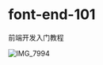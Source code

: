 # font-end-101
前端开发入门教程

![IMG_7994](https://github.com/xiaweiss/font-end-101/assets/17960084/dd5ae488-4805-4114-a5b0-b32afa967a70)
